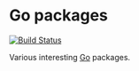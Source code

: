 Go packages
===========

[![Build Status](https://travis-ci.org/GodsBoss/go-pkg.svg?branch=master)](https://travis-ci.org/GodsBoss/go-pkg)

Various interesting [Go](https://golang.org/) packages.
